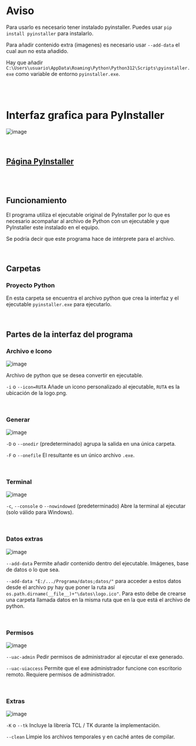 
# Aviso
Para usarlo es necesario tener instalado pyinstaller. Puedes usar `pip install pyinstaller` para instalarlo.

Para añadir contenido extra (imagenes) es necesario usar `--add-data` el cual aun no esta añadido.

Hay que añadir `C:\Users\usuario\AppData\Roaming\Python\Python312\Scripts\pyinstaller.exe` como variable de entorno `pyinstaller.exe`.

<br><br>

# Interfaz grafica para PyInstaller

![image](https://user-images.githubusercontent.com/54257745/181665000-6c8d2271-e4fb-4255-9be1-d27544c0b4be.png)

<br>

## [Página PyInstaller](https://pypi.org/project/pyinstaller/)

<br><br>

## Funcionamiento

El programa utiliza el ejecutable original de PyInstaller por lo que es necesario acompañar al archivo de Python con un ejecutable y que PyInstaller este instalado en el equipo.

Se podría decir que este programa hace de intérprete para el archivo.

<br>

## Carpetas

### Proyecto Python

En esta carpeta se encuentra el archivo python que crea la interfaz y el ejecutable `pyinstaller.exe` para ejecutarlo.

<br>

## Partes de la interfaz del programa

### Archivo e Icono

![image](https://user-images.githubusercontent.com/54257745/164698163-fc6285ab-7f63-43f1-9020-f3a7ef17a48e.png)

Archivo de python que se desea convertir en ejecutable.

`-i` o `--icon=RUTA` Añade un icono personalizado al ejecutable, `RUTA` es la ubicación de la logo.png.

<br>

### Generar

![image](https://user-images.githubusercontent.com/54257745/181665082-f09c7cae-ca4b-495d-b975-08613d8d0f5e.png)

`-D` o `--onedir` (predeterminado) agrupa la salida en una única carpeta.

`-F` o `--onefile` El resultante es un único archivo `.exe`.

<br>

### Terminal

![image](https://user-images.githubusercontent.com/54257745/181665254-df66ec38-9eef-455d-a1cc-3926837d48f0.png)

`-c`, `--console` o `--nowindowed` (predeterminado) Abre la terminal al ejecutar (solo válido para Windows).

<br>

### Datos extras

![image](https://user-images.githubusercontent.com/54257745/181665336-00f92082-07ad-4e59-878f-9f08f0105609.png)

`--add-data` Permite añadir contenido dentro del ejecutable. Imágenes, base de datos o lo que sea.

`--add-data "E:/.../Programa/datos;datos/"` para acceder a estos datos desde el archivo py hay que poner la ruta así `os.path.dirname(__file__)+"\datos\logo.ico"`. Para esto debe de crearse una carpeta llamada datos en la misma ruta que en la que está el archivo de python.

<br>

### Permisos

![image](https://user-images.githubusercontent.com/54257745/164698656-743caca6-016b-4c0c-b26d-096f7801fced.png)

`--uac-admin` Pedir permisos de administrador al ejecutar el exe generado.

`--uac-uiaccess` Permite que el exe administrador funcione con escritorio remoto. Requiere permisos de administrador.

<br>

### Extras

![image](https://user-images.githubusercontent.com/54257745/164698734-015d0997-c39d-48a9-b803-9411203ad385.png)

`-K` o `--tk` Incluye la librería TCL / TK durante la implementación.

`--clean` Limpie los archivos temporales y en caché antes de compilar.


